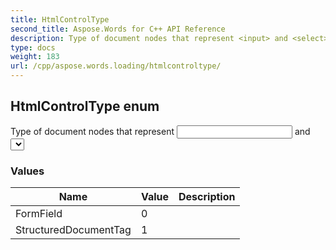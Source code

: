 ```yaml
---
title: HtmlControlType
second_title: Aspose.Words for C++ API Reference
description: Type of document nodes that represent <input> and <select> elements imported from HTML.
type: docs
weight: 183
url: /cpp/aspose.words.loading/htmlcontroltype/
---
```

## HtmlControlType enum


Type of document nodes that represent <input> and <select> elements imported from HTML.

### Values

| Name | Value | Description |
| --- | --- | --- |
| FormField | 0 |  |
| StructuredDocumentTag | 1 |  |

